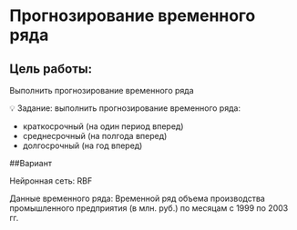 # Прогнозирование временного ряда 

## Цель работы:

Выполнить прогнозирование временного ряда

<aside>
💡 Задание: выполнить прогнозирование временного ряда:
  
  - краткосрочный (на один период вперед)
  - среднесрочный (на полгода вперед)
  - долгосрочный (на год вперед)

</aside>

##Вариант

Нейронная сеть: RBF
	
Данные временного ряда: Временной ряд объема производства промышленного предприятия (в млн. руб.) по месяцам с 1999 по 2003 гг.
